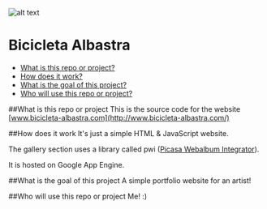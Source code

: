 ![alt text](https://github.com/ivEleven/BicicletaAlbastra/blob/master/war/favicon.ico "Bicicleta Albastra Logo")


# Bicicleta Albastra

- [What is this repo or project?](#what)
- [How does it work?](#how)
- [What is the goal of this project?](#why)
- [Who will use this repo or project?](#who)


##<a name="what">What is this repo or project</a>
This is the source code for the website [www.bicicleta-albastra.com](http://www.bicicleta-albastra.com/)


##<a name="how">How does it work</a>
It's just a simple HTML & JavaScript website.

The gallery section uses a library called pwi ([Picasa Webalbum Integrator](https://code.google.com/archive/p/pwi/)).

It is hosted on Google App Engine.


##<a name="why">What is the goal of this project</a>
A simple portfolio website for an artist!


##<a name="who">Who will use this repo or project</a>
Me! :)
